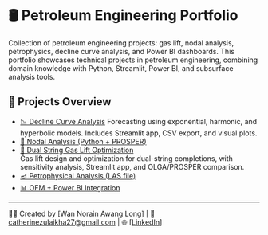 # 🛢️ Petroleum Engineering Portfolio
Collection of petroleum engineering projects: gas lift, nodal analysis, petrophysics, decline curve analysis, and Power BI dashboards.
This portfolio showcases technical projects in petroleum engineering, combining domain knowledge with Python, Streamlit, Power BI, and subsurface analysis tools.

## 📁 Projects Overview

- [📉 Decline Curve Analysis](Decline%20Curve%20Analysis/)
  Forecasting using exponential, harmonic, and hyperbolic models. Includes Streamlit app, CSV export, and visual plots.
- [🔄 Nodal Analysis (Python + PROSPER)](nodal-analysis/)  
- [🎯 Dual String Gas Lift Optimization](Gas%20Lift%20Optimization/)    
  Gas lift design and optimization for dual-string completions, with sensitivity analysis, Streamlit app, and OLGA/PROSPER comparison.
- [🪔 Petrophysical Analysis (LAS file)](petrophysics-analysis/)
- [📊 OFM + Power BI Integration](powerbi-integration/)

---
👩‍💻 Created by [Wan Norain Awang Long] | 📧 catherinezulaikha27@gmail.com | 🌐 [[LinkedIn](https://linkedin.com/in/wannorainawanglong/)]
